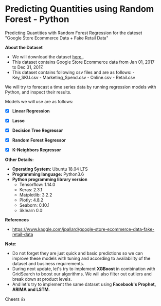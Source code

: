 # Predicting Quantities using Random Forest - Python
Predicting Quantities with Random Forest Regression for the dateset "Google Store Ecommerce Data + Fake Retail Data"


**About the Dataset**
- We will download the dataset [here.](https://www.kaggle.com/jpallard/google-store-ecommerce-data-fake-retail-data).
- This dataset contains Google Store Ecommerce data from Jan 01, 2017 to Dec 31, 2017.
- This dataset contains following csv files and are as follows:
      - Key_SKU.csv
      - Marketing_Spend.csv
      - Online.csv
      - Retail.csv

We will try to forecast a time series data by running regression models with Python, and inspect their results. 

Models we will use are as follows: 

- [x] **Linear Regression**
- [x] **Lasso**
- [x] **Decision Tree Regressor**
- [x] **Random Forest Regressor**
- [x] **K-Neighbors Regressor**
      

**Other Details:**

   - **Operating System:** Ubuntu 18.04 LTS
   - **Programming language:** Python3.6
   - **Python programming library version**
       - Tensorflow: 1.14.0
       - Keras: 2.3.1
       - Matplotlib: 3.2.2
       - Plotly: 4.8.2
       - Seaborn: 0.10.1
       - Sklearn 0.0
       

**References**

- https://www.kaggle.com/jpallard/google-store-ecommerce-data-fake-retail-data


**Note:** 
  - Do not forget they are just quick and basic predictions so we can improve these models with tuning and according to availability of the dataset and business    requirements.
  - During next update, let's try to implement **XGBoost** in combination with GridSearch to boost our algorithms. We will also filter out outliers and break down at product levels.
  - And let's try to implement the same dataset using **Facebook's Prophet, ARIMA and LSTM**. 

Cheers :+1:
